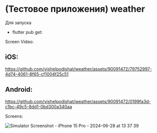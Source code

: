 # (Тестовое приложения) weather

Для запуска

- flutter pub get:

Screen Video:

## iOS:


https://github.com/vishelpodishat/weather/assets/90091472/79752997-4d74-4061-8f65-cf1004f25c51



## Android:


https://github.com/vishelpodishat/weather/assets/90091472/0199fa3d-c1bc-49c5-8dd1-0bd300a340aa


Screens: 


![Simulator Screenshot - iPhone 15 Pro - 2024-06-28 at 13 37 39](https://github.com/vishelpodishat/weather/assets/90091472/1c8c515e-052f-4c05-99a6-c112e8ed7255)
